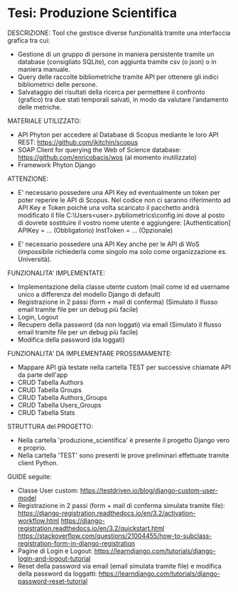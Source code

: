 # Tesi: Produzione Scientifica

DESCRIZIONE:
Tool che gestisce diverse funzionalità tramite una interfaccia grafica tra cui:
- Gestione di un gruppo di persone in maniera persistente tramite un database (consigliato SQLite), con aggiunta tramite csv (o json) o in maniera manuale.
- Query delle raccolte bibliometriche tramite API per ottenere gli indici bibliometrici delle persone.
- Salvataggio dei risultati della ricerca per permettere il confronto (grafico) tra due stati temporali salvati, in modo da valutare l’andamento delle metriche.

MATERIALE UTILIZZATO:
- API Phyton per accedere al Database di Scopus mediante le loro API REST: https://github.com/jkitchin/scopus
- SOAP Client for querying the Web of Science database: https://github.com/enricobacis/wos (al momento inutilizzato)
- Framework Phyton Django

ATTENZIONE:
- E' necessario possedere una API Key ed eventualmente un token per poter reperire le API di Scopus.
  Nel codice non ci saranno riferimento ad API Key e Token poichè una volta scaricato il pacchetto andrà modificato il file C:\Users\<user>\.pybliometrics\config.ini
  dove al posto di <user> dovrete sostituire il vostro nome utente e aggiungere:
  [Authentication]
  APIKey = ... (Obbligatorio)
  InstToken = ... (Opzionale)
  
- E' necessario possedere una API Key anche per le API di WoS (impossibile richiederla come singolo ma solo come organizzazione es. Università).

FUNZIONALITA' IMPLEMENTATE:
- Implementazione della classe utente custom (mail come id ed username unico a differenza del modello Django di default)
- Registrazione in 2 passi (form + mail di conferma) (Simulato il flusso email tramite file per un debug più facile)
- Login, Logout
- Recupero della password (da non loggati) via email (Simulato il flusso email tramite file per un debug più facile)
- Modifica della password (da loggati)

FUNZIONALITA' DA IMPLEMENTARE PROSSIMAMENTE:
- Mappare API già testate nella cartella TEST per successive chiamate API da parte dell'app
- CRUD Tabella Authors
- CRUD Tabella Groups
- CRUD Tabella Authors_Groups
- CRUD Tabella Users_Groups
- CRUD Tabella Stats

STRUTTURA del PROGETTO:
- Nella cartella 'produzione_scientifica' è presente il progetto Django vero e proprio.
- Nella cartella 'TEST' sono presenti le prove preliminari effettuate tramite client Python.

GUIDE seguite:
- Classe User custom: 
	https://testdriven.io/blog/django-custom-user-model
- Registrazione in 2 passi (form + mail di conferma simulata tramite file):
	https://django-registration.readthedocs.io/en/3.2/activation-workflow.html
	https://django-registration.readthedocs.io/en/3.2/quickstart.html
	https://stackoverflow.com/questions/21004455/how-to-subclass-registration-form-in-django-registration	
- Pagine di Login e Logout:
	https://learndjango.com/tutorials/django-login-and-logout-tutorial
- Reset della password via email (email simulata tramite file) e modifica della password da loggatti:
	https://learndjango.com/tutorials/django-password-reset-tutorial 